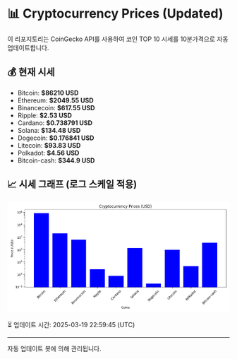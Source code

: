 
# 📊 Cryptocurrency Prices (Updated)

이 리포지토리는 CoinGecko API를 사용하여 코인 TOP 10 시세를 10분가격으로 자동 업데이트합니다.

## 💰 현재 시세
- Bitcoin: **$86210 USD**
- Ethereum: **$2049.55 USD**
- Binancecoin: **$617.55 USD**
- Ripple: **$2.53 USD**
- Cardano: **$0.738791 USD**
- Solana: **$134.48 USD**
- Dogecoin: **$0.176841 USD**
- Litecoin: **$93.83 USD**
- Polkadot: **$4.56 USD**
- Bitcoin-cash: **$344.9 USD**

## 📈 시세 그래프 (로그 스케일 적용)
![Crypto Prices](crypto_prices.png)

⏳ 업데이트 시간: 2025-03-19 22:59:45 (UTC)

---
자동 업데이트 봇에 의해 관리됩니다.

